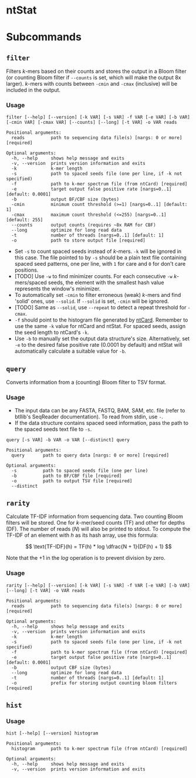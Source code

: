 # ntStat

# Subcommands

## `filter`

Filters *k*-mers based on their counts and stores the output in a Bloom filter (or counting Bloom filter if `--counts` is set, which will make the output 8x larger). *k*-mers with counts between `-cmin` and `-cmax` (inclusive) will be included in the output.

### Usage

```
filter [--help] [--version] [-k VAR] [-s VAR] -f VAR [-e VAR] [-b VAR] [-cmin VAR] [-cmax VAR] [--counts] [--long] [-t VAR] -o VAR reads

Positional arguments:
  reads          path to sequencing data file(s) [nargs: 0 or more] [required]

Optional arguments:
  -h, --help     shows help message and exits
  -v, --version  prints version information and exits
  -k             k-mer length
  -s             path to spaced seeds file (one per line, if -k not specified)
  -f             path to k-mer spectrum file (from ntCard) [required]
  -e             target output false positive rate [nargs=0..1] [default: 0.0001]
  -b             output BF/CBF size (bytes)
  -cmin          minimum count threshold (>=1) [nargs=0..1] [default: 1]
  -cmax          maximum count threshold (<=255) [nargs=0..1] [default: 255]
  --counts       output counts (requires ~8x RAM for CBF)
  --long         optimize for long read data
  -t             number of threads [nargs=0..1] [default: 1]
  -o             path to store output file [required]
```

- Set `-s` to count spaced seeds instead of *k*-mers. `-k` will be ignored in this case. The file pointed to by `-s` should be a plain text file containing spaced seed patterns, one per line, with `1` for care and `0` for don't care positions.
- [TODO] Use `-w` to find minimizer counts. For each consecutive `-w` *k*-mers/spaced seeds, the element with the smallest hash value represents the window's minimizer.
- To automatically set `-cmin` to filter erroneous (weak) *k*-mers and find 'solid' ones, use `--solid`. If `--solid` is set, `-cmin` will be ignored.
- [TODO] Same as `--solid`, use `--repeat` to detect a repeat threshold for `-cmax`.
- `-f` should point to the histogram file generated by [ntCard](https://github.com/bcgsc/ntCard). Remember to use the same `-k` value for ntCard and ntStat. For spaced seeds, assign the seed length to ntCard's `-k`.
- Use `-b` to manually set the output data structure's size. Alternatively, set `-e` to the desired false positive rate (0.0001 by default) and ntStat will automatically calculate a suitable value for `-b`.

## `query`

Converts information from a (counting) Bloom filter to TSV format.

### Usage

- The input data can be any FASTA, FASTQ, BAM, SAM, etc. file (refer to btllib's SeqReader documentation). To read from stdin, use `-`.
- If the data structure contains spaced seed information, pass the path to the spaced seeds text file to `-s`.

```
query [-s VAR] -b VAR -o VAR [--distinct] query

Positional arguments:
  query       path to query data [nargs: 0 or more] [required]

Optional arguments:
  -s          path to spaced seeds file (one per line)
  -b          path to BF/CBF file [required]
  -o          path to output TSV file [required]
  --distinct
```

## `rarity`

Calculate TF-IDF information from sequencing data. Two counting Bloom filters will be stored. One for *k*-mer/seed counts (TF) and other for depths (DF). The number of reads ($N$) will also be printed to stdout. To compute the TF-IDF of an element with $h$ as its hash array, use this formula:

$$ \text{TF-IDF}(h) = TF(h) * log \dfrac{N + 1}{DF(h) + 1} $$

Note that the $+1$ in the $log$ operation is to prevent division by zero.

### Usage

```
rarity [--help] [--version] [-k VAR] [-s VAR] -f VAR [-e VAR] [-b VAR] [--long] [-t VAR] -o VAR reads

Positional arguments:
  reads          path to sequencing data file(s) [nargs: 0 or more] [required]

Optional arguments:
  -h, --help     shows help message and exits
  -v, --version  prints version information and exits
  -k             k-mer length
  -s             path to spaced seeds file (one per line, if -k not specified)
  -f             path to k-mer spectrum file (from ntCard) [required]
  -e             target output false positive rate [nargs=0..1] [default: 0.0001]
  -b             output CBF size (bytes)
  --long         optimize for long read data
  -t             number of threads [nargs=0..1] [default: 1]
  -o             prefix for storing output counting bloom filters [required]
```

## `hist`

### Usage

```
hist [--help] [--version] histogram

Positional arguments:
  histogram      path to k-mer spectrum file (from ntCard) [required]

Optional arguments:
  -h, --help     shows help message and exits
  -v, --version  prints version information and exits
```
